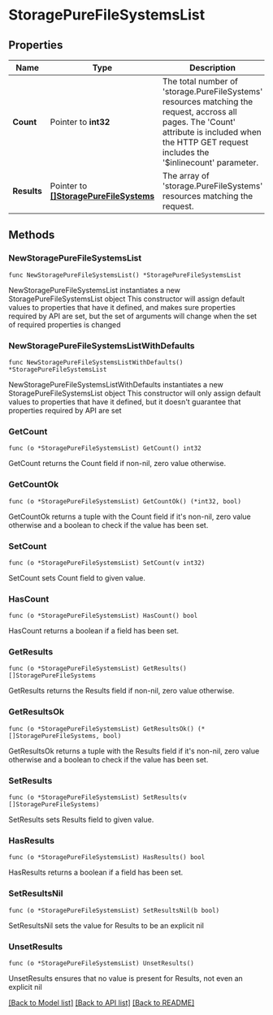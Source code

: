 # StoragePureFileSystemsList

## Properties

Name | Type | Description | Notes
------------ | ------------- | ------------- | -------------
**Count** | Pointer to **int32** | The total number of &#39;storage.PureFileSystems&#39; resources matching the request, accross all pages. The &#39;Count&#39; attribute is included when the HTTP GET request includes the &#39;$inlinecount&#39; parameter. | [optional] 
**Results** | Pointer to [**[]StoragePureFileSystems**](StoragePureFileSystems.md) | The array of &#39;storage.PureFileSystems&#39; resources matching the request. | [optional] 

## Methods

### NewStoragePureFileSystemsList

`func NewStoragePureFileSystemsList() *StoragePureFileSystemsList`

NewStoragePureFileSystemsList instantiates a new StoragePureFileSystemsList object
This constructor will assign default values to properties that have it defined,
and makes sure properties required by API are set, but the set of arguments
will change when the set of required properties is changed

### NewStoragePureFileSystemsListWithDefaults

`func NewStoragePureFileSystemsListWithDefaults() *StoragePureFileSystemsList`

NewStoragePureFileSystemsListWithDefaults instantiates a new StoragePureFileSystemsList object
This constructor will only assign default values to properties that have it defined,
but it doesn't guarantee that properties required by API are set

### GetCount

`func (o *StoragePureFileSystemsList) GetCount() int32`

GetCount returns the Count field if non-nil, zero value otherwise.

### GetCountOk

`func (o *StoragePureFileSystemsList) GetCountOk() (*int32, bool)`

GetCountOk returns a tuple with the Count field if it's non-nil, zero value otherwise
and a boolean to check if the value has been set.

### SetCount

`func (o *StoragePureFileSystemsList) SetCount(v int32)`

SetCount sets Count field to given value.

### HasCount

`func (o *StoragePureFileSystemsList) HasCount() bool`

HasCount returns a boolean if a field has been set.

### GetResults

`func (o *StoragePureFileSystemsList) GetResults() []StoragePureFileSystems`

GetResults returns the Results field if non-nil, zero value otherwise.

### GetResultsOk

`func (o *StoragePureFileSystemsList) GetResultsOk() (*[]StoragePureFileSystems, bool)`

GetResultsOk returns a tuple with the Results field if it's non-nil, zero value otherwise
and a boolean to check if the value has been set.

### SetResults

`func (o *StoragePureFileSystemsList) SetResults(v []StoragePureFileSystems)`

SetResults sets Results field to given value.

### HasResults

`func (o *StoragePureFileSystemsList) HasResults() bool`

HasResults returns a boolean if a field has been set.

### SetResultsNil

`func (o *StoragePureFileSystemsList) SetResultsNil(b bool)`

 SetResultsNil sets the value for Results to be an explicit nil

### UnsetResults
`func (o *StoragePureFileSystemsList) UnsetResults()`

UnsetResults ensures that no value is present for Results, not even an explicit nil

[[Back to Model list]](../README.md#documentation-for-models) [[Back to API list]](../README.md#documentation-for-api-endpoints) [[Back to README]](../README.md)


